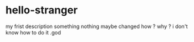 # hello-stranger
my frist description 
something 
nothing 
maybe changed 
how ?
why ?
i don't know how to do it .god 
